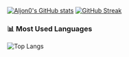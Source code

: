 [![Aljon0's GitHub stats](https://github-readme-stats.vercel.app/api?username=Aljon0&show_icons=true&theme=default)](https://github.com/anuraghazra/github-readme-stats)
[![GitHub Streak](https://streak-stats.demolab.com?user=Aljon0&theme=meta-light&hide_border=true&border_radius=10)](https://git.io/streak-stats)
### 📊 Most Used Languages
![Top Langs](https://github-readme-stats.vercel.app/api/top-langs/?username=Aljon0&layout=compact&theme=default)
<!--
**Aljon0/Aljon0** is a ✨ _special_ ✨ repository because its `README.md` (this file) appears on your GitHub profile.

Here are some ideas to get you started:

- 🔭 I’m currently working on ...
- 🌱 I’m currently learning ...
- 👯 I’m looking to collaborate on ...
- 🤔 I’m looking for help with ...
- 💬 Ask me about ...
- 📫 How to reach me: ...
- 😄 Pronouns: ...
- ⚡ Fun fact: ...
-->
